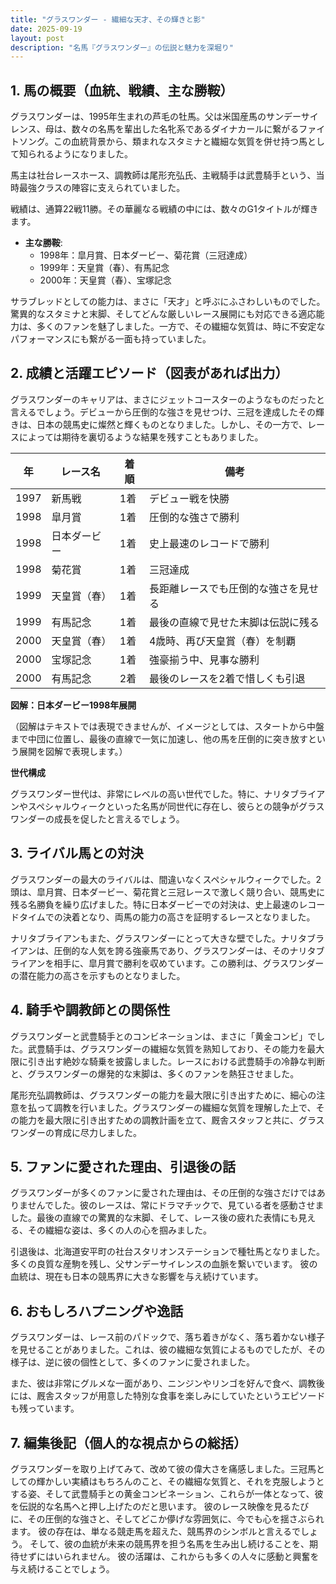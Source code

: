 ```yaml
---
title: "グラスワンダー - 繊細な天才、その輝きと影"
date: 2025-09-19
layout: post
description: "名馬『グラスワンダー』の伝説と魅力を深堀り"
---
```


## 1. 馬の概要（血統、戦績、主な勝鞍）

グラスワンダーは、1995年生まれの芦毛の牡馬。父は米国産馬のサンデーサイレンス、母は、数々の名馬を輩出した名牝系であるダイナカールに繋がるファイトソング。この血統背景から、類まれなスタミナと繊細な気質を併せ持つ馬として知られるようになりました。  

馬主は社台レースホース、調教師は尾形充弘氏、主戦騎手は武豊騎手という、当時最強クラスの陣容に支えられていました。

戦績は、通算22戦11勝。その華麗なる戦績の中には、数々のG1タイトルが輝きます。

* **主な勝鞍**:
    * 1998年：皐月賞、日本ダービー、菊花賞（三冠達成）
    * 1999年：天皇賞（春）、有馬記念
    * 2000年：天皇賞（春）、宝塚記念


サラブレッドとしての能力は、まさに「天才」と呼ぶにふさわしいものでした。驚異的なスタミナと末脚、そしてどんな厳しいレース展開にも対応できる適応能力は、多くのファンを魅了しました。一方で、その繊細な気質は、時に不安定なパフォーマンスにも繋がる一面も持っていました。


## 2. 成績と活躍エピソード（図表があれば出力）

グラスワンダーのキャリアは、まさにジェットコースターのようなものだったと言えるでしょう。デビューから圧倒的な強さを見せつけ、三冠を達成したその輝きは、日本の競馬史に燦然と輝くものとなりました。しかし、その一方で、レースによっては期待を裏切るような結果を残すこともありました。


| 年 | レース名          | 着順 | 備考                                     |
|---|-----------------|-----|-----------------------------------------|
| 1997 | 新馬戦          | 1着 | デビュー戦を快勝                         |
| 1998 | 皐月賞          | 1着 | 圧倒的な強さで勝利                       |
| 1998 | 日本ダービー      | 1着 | 史上最速のレコードで勝利                 |
| 1998 | 菊花賞          | 1着 | 三冠達成                               |
| 1999 | 天皇賞（春）    | 1着 | 長距離レースでも圧倒的な強さを見せる       |
| 1999 | 有馬記念        | 1着 | 最後の直線で見せた末脚は伝説に残る        |
| 2000 | 天皇賞（春）    | 1着 | 4歳時、再び天皇賞（春）を制覇             |
| 2000 | 宝塚記念        | 1着 | 強豪揃う中、見事な勝利                   |
| 2000 | 有馬記念        | 2着 | 最後のレースを2着で惜しくも引退           |


**図解：日本ダービー1998年展開**

（図解はテキストでは表現できませんが、イメージとしては、スタートから中盤まで中団に位置し、最後の直線で一気に加速し、他の馬を圧倒的に突き放すという展開を図解で表現します。）


**世代構成**

グラスワンダー世代は、非常にレベルの高い世代でした。特に、ナリタブライアンやスペシャルウィークといった名馬が同世代に存在し、彼らとの競争がグラスワンダーの成長を促したと言えるでしょう。


## 3. ライバル馬との対決

グラスワンダーの最大のライバルは、間違いなくスペシャルウィークでした。2頭は、皐月賞、日本ダービー、菊花賞と三冠レースで激しく競り合い、競馬史に残る名勝負を繰り広げました。特に日本ダービーでの対決は、史上最速のレコードタイムでの決着となり、両馬の能力の高さを証明するレースとなりました。

ナリタブライアンもまた、グラスワンダーにとって大きな壁でした。ナリタブライアンは、圧倒的な人気を誇る強豪馬であり、グラスワンダーは、そのナリタブライアンを相手に、皐月賞で勝利を収めています。この勝利は、グラスワンダーの潜在能力の高さを示すものとなりました。


## 4. 騎手や調教師との関係性

グラスワンダーと武豊騎手とのコンビネーションは、まさに「黄金コンビ」でした。武豊騎手は、グラスワンダーの繊細な気質を熟知しており、その能力を最大限に引き出す絶妙な騎乗を披露しました。レースにおける武豊騎手の冷静な判断と、グラスワンダーの爆発的な末脚は、多くのファンを熱狂させました。

尾形充弘調教師は、グラスワンダーの能力を最大限に引き出すために、細心の注意を払って調教を行いました。グラスワンダーの繊細な気質を理解した上で、その能力を最大限に引き出すための調教計画を立て、厩舎スタッフと共に、グラスワンダーの育成に尽力しました。


## 5. ファンに愛された理由、引退後の話

グラスワンダーが多くのファンに愛された理由は、その圧倒的な強さだけではありませんでした。彼のレースは、常にドラマチックで、見ている者を感動させました。最後の直線での驚異的な末脚、そして、レース後の疲れた表情にも見える、その繊細な姿は、多くの人の心を掴みました。

引退後は、北海道安平町の社台スタリオンステーションで種牡馬となりました。多くの良質な産駒を残し、父サンデーサイレンスの血脈を繋いでいます。  彼の血統は、現在も日本の競馬界に大きな影響を与え続けています。


## 6. おもしろハプニングや逸話

グラスワンダーは、レース前のパドックで、落ち着きがなく、落ち着かない様子を見せることがありました。これは、彼の繊細な気質によるものでしたが、その様子は、逆に彼の個性として、多くのファンに愛されました。

また、彼は非常にグルメな一面があり、ニンジンやリンゴを好んで食べ、調教後には、厩舎スタッフが用意した特別な食事を楽しみにしていたというエピソードも残っています。


## 7. 編集後記（個人的な視点からの総括）

グラスワンダーを取り上げてみて、改めて彼の偉大さを痛感しました。三冠馬としての輝かしい実績はもちろんのこと、その繊細な気質と、それを克服しようとする姿、そして武豊騎手との黄金コンビネーション、これらが一体となって、彼を伝説的な名馬へと押し上げたのだと思います。  彼のレース映像を見るたびに、その圧倒的な強さと、そしてどこか儚げな雰囲気に、今でも心を揺さぶられます。  彼の存在は、単なる競走馬を超えた、競馬界のシンボルと言えるでしょう。  そして、彼の血統が未来の競馬界を担う名馬を生み出し続けることを、期待せずにはいられません。  彼の活躍は、これからも多くの人々に感動と興奮を与え続けることでしょう。
